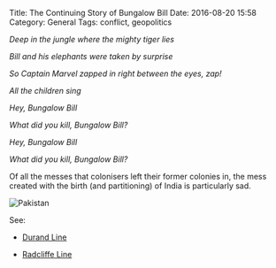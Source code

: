 Title: The Continuing Story of Bungalow Bill
Date: 2016-08-20 15:58
Category: General
Tags: conflict, geopolitics

*Deep in the jungle where the mighty tiger lies*

*Bill and his elephants were taken by surprise*

*So Captain Marvel zapped in right between the eyes, zap!*

*All the children sing*

*Hey, Bungalow Bill*

*What did you kill, Bungalow Bill?*

*Hey, Bungalow Bill*

*What did you kill, Bungalow Bill?*

Of all the messes that colonisers left their former colonies in, the mess 
created with the birth (and partitioning) of India is particularly sad.

![Pakistan]({filename}/images/pakistan-ethnic.jpg)

See:

- [Durand Line][1]

- [Radcliffe Line][2]

[1]: https://en.wikipedia.org/wiki/Durand_Line
[2]: https://en.wikipedia.org/wiki/Radcliffe_Line